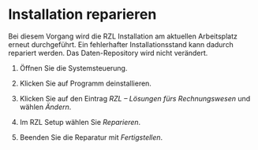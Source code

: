 # Installation reparieren

Bei diesem Vorgang wird die RZL Installation am aktuellen Arbeitsplatz
erneut durchgeführt. Ein fehlerhafter Installationsstand kann dadurch
repariert werden. Das Daten-Repository wird nicht verändert.

1.  Öffnen Sie die Systemsteuerung.

2.  Klicken Sie auf Programm deinstallieren.

3.  Klicken Sie auf den Eintrag *RZL – Lösungen fürs Rechnungswesen* und
    wählen *Ändern*.

4.  Im RZL Setup wählen Sie *Reparieren*.

5.  Beenden Sie die Reparatur mit *Fertigstellen*.